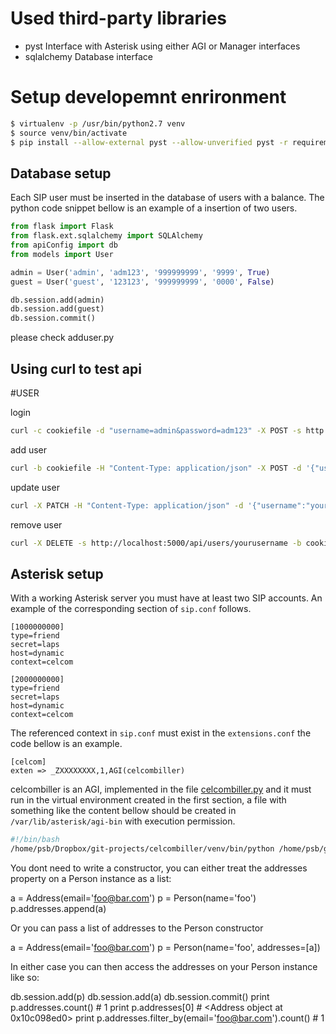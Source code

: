 # Used third-party libraries

* pyst
  Interface with Asterisk using either AGI or Manager interfaces
* sqlalchemy
  Database interface

# Setup developemnt enrironment

```bash
$ virtualenv -p /usr/bin/python2.7 venv
$ source venv/bin/activate
$ pip install --allow-external pyst --allow-unverified pyst -r requirements.txt
```

## Database setup

Each SIP user must be inserted in the database of users with a balance. The python code snippet bellow is an example of a insertion of two users.

```python
from flask import Flask
from flask.ext.sqlalchemy import SQLAlchemy
from apiConfig import db
from models import User

admin = User('admin', 'adm123', '999999999', '9999', True)
guest = User('guest', '123123', '999999999', '0000', False)

db.session.add(admin)
db.session.add(guest)
db.session.commit()
```

please check adduser.py

## Using curl to test api

#USER

login

```bash
curl -c cookiefile -d "username=admin&password=adm123" -X POST -s http://localhost:5000/login
```

add user

```bash
curl -b cookiefile -H "Content-Type: application/json" -X POST -d '{"username":"yourusername","password":"yourpassword","clid":"999999999","balance":"0","admin":'false'}' -s http://localhost:5000/api/users
```

update user

```bash
curl -X PATCH -H "Content-Type: application/json" -d '{"username":"yournewusername","password":"yournewpassowrd"}' -s http://localhost:5000/api/users/youroldusername -b cookiefile
```
remove user

```bash
curl -X DELETE -s http://localhost:5000/api/users/yourusername -b cookiefile
```

## Asterisk setup

With a working Asterisk server you must have at least two SIP accounts. An example of the corresponding section of `sip.conf` follows.

```
[1000000000]
type=friend
secret=laps
host=dynamic
context=celcom

[2000000000]
type=friend
secret=laps
host=dynamic
context=celcom
```

The referenced context in `sip.conf` must exist in the `extensions.conf` the code bellow is an example.

```
[celcom]
exten => _ZXXXXXXXX,1,AGI(celcombiller)
```

celcombiller is an AGI, implemented in the file [celcombiller.py](celcombiller.py) and it must run in the virtual environment created in the first section, a file with something like the content bellow should be created in `/var/lib/asterisk/agi-bin` with execution permission.

```bash
#!/bin/bash
/home/psb/Dropbox/git-projects/celcombiller/venv/bin/python /home/psb/git-projects/celcombiller/celcombiller.py
```





You dont need to write a constructor, you can either treat the addresses property on a Person instance as a list:

a = Address(email='foo@bar.com')
p = Person(name='foo')
p.addresses.append(a)

Or you can pass a list of addresses to the Person constructor

a = Address(email='foo@bar.com')
p = Person(name='foo', addresses=[a])

In either case you can then access the addresses on your Person instance like so:

db.session.add(p)
db.session.add(a)
db.session.commit()
print p.addresses.count() # 1
print p.addresses[0] # <Address object at 0x10c098ed0>
print p.addresses.filter_by(email='foo@bar.com').count() # 1


